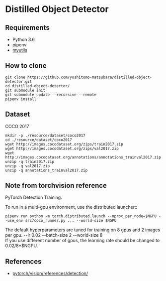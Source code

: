 # Distilled Object Detector

## Requirements
- Python 3.6
- pipenv
- [myutils](https://github.com/yoshitomo-matsubara/myutils)

## How to clone
```
git clone https://github.com/yoshitomo-matsubara/distilled-object-detector.git
cd distilled-object-detector/
git submodule init
git submodule update --recursive --remote
pipenv install
```

## Dataset
COCO 2017
```
mkdir -p ./resource/dataset/coco2017
cd ./resource/dataset/coco2017
wget http://images.cocodataset.org/zips/train2017.zip
wget http://images.cocodataset.org/zips/val2017.zip
wget http://images.cocodataset.org/annotations/annotations_trainval2017.zip
unzip -q train2017.zip
unzip -q val2017.zip
unzip -q annotations_trainval2017.zip
```

## Note from torchvision reference
PyTorch Detection Training.

To run in a multi-gpu environment, use the distributed launcher::
```
pipenv run python -m torch.distributed.launch --nproc_per_node=$NGPU --use_env src/coco_runner.py ... --world-size $NGPU
```
The default hyperparameters are tuned for training on 8 gpus and 2 images per gpu.
    --lr 0.02 --batch-size 2 --world-size 8  
If you use different number of gpus, the learning rate should be changed to 0.02/8*$NGPU.

## References
-  [pytorch/vision/references/detection/](https://github.com/pytorch/vision/tree/master/references/detection)
